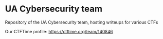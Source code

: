 # UA Cybersecurity team

Repository of the UA Cybersecurity team, hosting writeups for various CTFs

Our CTFTime profile: https://ctftime.org/team/140846
